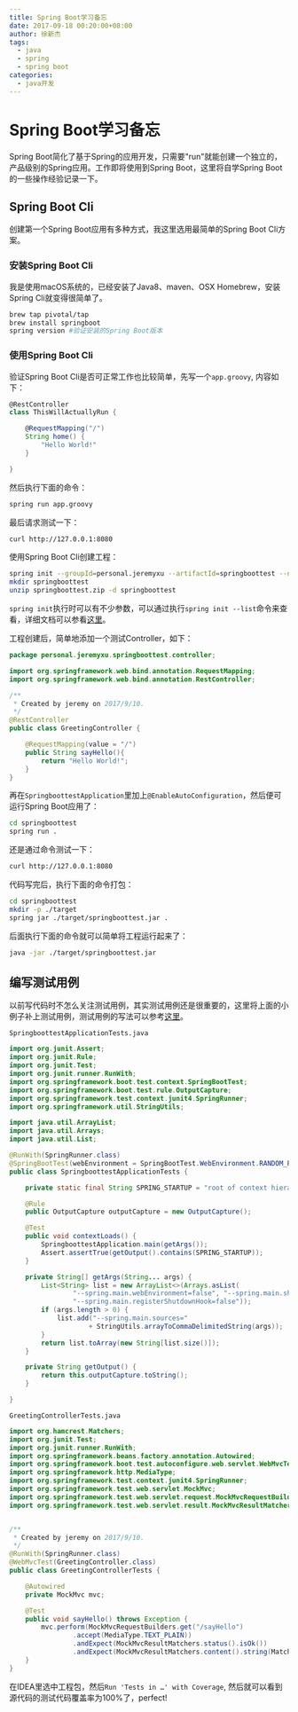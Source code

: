 ```yaml
---
title: Spring Boot学习备忘
date: 2017-09-18 00:20:00+08:00
author: 徐新杰
tags:
  - java
  - spring
  - spring boot
categories:
  - java开发
---
```




# Spring Boot学习备忘

Spring Boot简化了基于Spring的应用开发，只需要"run"就能创建一个独立的，产品级别的Spring应用。工作即将使用到Spring Boot，这里将自学Spring Boot的一些操作经验记录一下。 

## Spring Boot Cli

创建第一个Spring Boot应用有多种方式，我这里选用最简单的Spring Boot Cli方案。

### 安装Spring Boot Cli

我是使用macOS系统的，已经安装了Java8、maven、OSX Homebrew，安装Spring Cli就变得很简单了。

```bash
brew tap pivotal/tap
brew install springboot
spring version #验证安装的Spring Boot版本
```

### 使用Spring Boot  Cli

验证Spring Boot  Cli是否可正常工作也比较简单，先写一个`app.groovy`, 内容如下：

```groovy
@RestController
class ThisWillActuallyRun {

    @RequestMapping("/")
    String home() {
        "Hello World!"
    }

}
```

然后执行下面的命令：

```bash
spring run app.groovy
```

最后请求测试一下：

```bash
curl http://127.0.0.1:8080
```

使用Spring Boot Cli创建工程：

```bash
spring init --groupId=personal.jeremyxu --artifactId=springboottest --name=springboottest --description="Spring Boot Test Project" --dependencies=web
mkdir springboottest
unzip springboottest.zip -d springboottest
```

`spring init`执行时可以有不少参数，可以通过执行`spring init --list`命令来查看，详细文档可以参看[这里](https://docs.spring.io/spring-boot/docs/current/reference/html/cli-using-the-cli.html)。

工程创建后，简单地添加一个测试Controller，如下：

```java
package personal.jeremyxu.springboottest.controller;

import org.springframework.web.bind.annotation.RequestMapping;
import org.springframework.web.bind.annotation.RestController;

/**
 * Created by jeremy on 2017/9/10.
 */
@RestController
public class GreetingController {

    @RequestMapping(value = "/")
    public String sayHello(){
        return "Hello World!";
    }
}
```

再在`SpringboottestApplication`里加上`@EnableAutoConfiguration`，然后便可运行Spring Boot应用了：

```bash
cd springboottest
spring run .
```

还是通过命令测试一下：

```bash
curl http://127.0.0.1:8080
```

代码写完后，执行下面的命令打包：

```bash
cd springboottest
mkdir -p ./target
spring jar ./target/springboottest.jar .
```

后面执行下面的命令就可以简单将工程运行起来了：

```bash
java -jar ./target/springboottest.jar
```

## 编写测试用例

以前写代码时不怎么关注测试用例，其实测试用例还是很重要的，这里将上面的小例子补上测试用例，测试用例的写法可以参考[这里](https://github.com/spring-projects/spring-boot/blob/master/spring-boot-samples/spring-boot-sample-test/src/main/java/sample/test/SampleTestApplication.java)。

`SpringboottestApplicationTests.java`

```java
import org.junit.Assert;
import org.junit.Rule;
import org.junit.Test;
import org.junit.runner.RunWith;
import org.springframework.boot.test.context.SpringBootTest;
import org.springframework.boot.test.rule.OutputCapture;
import org.springframework.test.context.junit4.SpringRunner;
import org.springframework.util.StringUtils;

import java.util.ArrayList;
import java.util.Arrays;
import java.util.List;

@RunWith(SpringRunner.class)
@SpringBootTest(webEnvironment = SpringBootTest.WebEnvironment.RANDOM_PORT)
public class SpringboottestApplicationTests {

	private static final String SPRING_STARTUP = "root of context hierarchy";

	@Rule
	public OutputCapture outputCapture = new OutputCapture();

	@Test
	public void contextLoads() {
		SpringboottestApplication.main(getArgs());
		Assert.assertTrue(getOutput().contains(SPRING_STARTUP));
	}

	private String[] getArgs(String... args) {
		List<String> list = new ArrayList<>(Arrays.asList(
				"--spring.main.webEnvironment=false", "--spring.main.showBanner=OFF",
				"--spring.main.registerShutdownHook=false"));
		if (args.length > 0) {
			list.add("--spring.main.sources="
					+ StringUtils.arrayToCommaDelimitedString(args));
		}
		return list.toArray(new String[list.size()]);
	}

	private String getOutput() {
		return this.outputCapture.toString();
	}

}
```

`GreetingControllerTests.java`

```java
import org.hamcrest.Matchers;
import org.junit.Test;
import org.junit.runner.RunWith;
import org.springframework.beans.factory.annotation.Autowired;
import org.springframework.boot.test.autoconfigure.web.servlet.WebMvcTest;
import org.springframework.http.MediaType;
import org.springframework.test.context.junit4.SpringRunner;
import org.springframework.test.web.servlet.MockMvc;
import org.springframework.test.web.servlet.request.MockMvcRequestBuilders;
import org.springframework.test.web.servlet.result.MockMvcResultMatchers;


/**
 * Created by jeremy on 2017/9/10.
 */
@RunWith(SpringRunner.class)
@WebMvcTest(GreetingController.class)
public class GreetingControllerTests {

    @Autowired
    private MockMvc mvc;

    @Test
    public void sayHello() throws Exception {
        mvc.perform(MockMvcRequestBuilders.get("/sayHello")
                .accept(MediaType.TEXT_PLAIN))
                .andExpect(MockMvcResultMatchers.status().isOk())
                .andExpect(MockMvcResultMatchers.content().string(Matchers.equalTo("Hello World!")));
    }
}
```

在IDEA里选中工程包，然后`Run 'Tests in …' with Coverage`, 然后就可以看到源代码的测试代码覆盖率为100%了，perfect!
